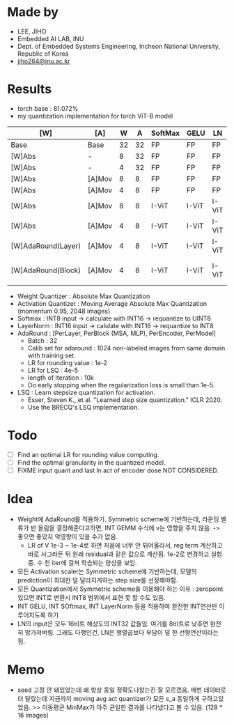 # Made by
- LEE, JIHO
- Embedded AI LAB, INU 
- Dept. of Embedded Systems Engineering, Incheon National University, Republic of Korea
- jiho264@inu.ac.kr  

# Results
- torch base : 81.072%
- my quantization implementation for torch ViT-B model 

| [W]                | [A]    | W   | A   | SoftMax | GELU  | LN    | IdAdd | Acc @ 1             |
| ------------------ | ------ | --- | --- | ------- | ----- | ----- | ----- | ------------------- |
| Base               | Base   | 32  | 32  | FP      | FP    | FP    | FP    | 81.068%             |
| [W]Abs             | -      | 8   | 32  | FP      | FP    | FP    | FP    | 81.074%             |
| [W]Abs             | -      | 4   | 32  | FP      | FP    | FP    | FP    | 79.794%             |
| [W]Abs             | [A]Mov | 8   | 8   | FP      | FP    | FP    | FP    | 78.406%             |
| [W]Abs             | [A]Mov | 4   | 8   | FP      | FP    | FP    | FP    | 76.894%             |
| [W]Abs             | [A]Mov | 8   | 8   | I-ViT   | I-ViT | I-ViT | 16    | 77.064%             |
| [W]Abs             | [A]Mov | 4   | 8   | I-ViT   | I-ViT | I-ViT | 16    | 72.964%             |
| [W]AdaRound(Layer) | [A]Mov | 4   | 8   | I-ViT   | I-ViT | I-ViT | 16    | 79.076%             |
| [W]AdaRound(Block) | [A]Mov | 4   | 8   | I-ViT   | I-ViT | I-ViT | 16    | random seed 77.180% |


- Weight Quantizer : Absolute Max Quantization
- Activation Quantizer : Moving Average Absolute Max Quantization (momentum 0.95, 2048 images)
- Softmax : INT8 input -> calculate with INT16 -> requantize to UINT8
- LayerNorm : INT16 input -> calulate with INT16 -> requantize to INT8
- AdaRound : [PerLayer, PerBlock (MSA, MLP), PerEncoder, PerModel]
  - Batch : 32
  - Calib set for adaround : 1024 non-labeled images from same domain with training set.
  - LR for rounding value : 1e-2
  - LR for LSQ : 4e-5
  - length of Iteration : 10k
  - Do early stopping when the regularization loss is small than 1e-5.
- LSQ : Learn stepsize quantization for activation.
  - Esser, Steven K., et al. "Learned step size quantization." ICLR 2020.
  - Use the BRECQ's LSQ implementation.

# Todo
- [ ] Find an optimal LR for rounding value computing.
- [ ] Find the optimal granularity in the quantized model.
- [ ] FIXME input quant and last ln act of encoder dose NOT CONSIDERED.

# Idea
- Weight에 AdaRound를 적용하기. Symmetric scheme에 기반하는데, 라운딩 벨류가 반 올림을 결정해준다고하면, INT GEMM 수식에 v는 영향을 주지 않음. -> 좋으면 좋았지 악영향이 있을 수가 없음. 
  - LR of V 1e-3 ~ 1e-4로 하면 처음에 너무 안 튀어올라서, reg term 계산하고 바로 사그라든 뒤 원래 residual과 같은 값으로 계산됨. 1e-2로 변경하고 실험 중. 수 천 iter에 걸쳐 학습되는 양상을 보임.
- 모든 Activation scaler는 Symmetric scheme에 기반하는데, 모델의 prediction이 최대한 덜 달라지게하는 step size를 선정해야함.
- 모든 Quantization에서 Symmetric scheme을 이용해야 하는 이유 : zeropoint있으면 INT로 변환시 INT8 범위에서 표현 못 할 수도 있음.
- INT GELU, INT SOftmax, INT LayerNorm 등을 적용하여 완전한 INT연산만 이루어지도록 하기
- LN의 input은 모두 16비트 해상도의 INT32 값들임. 여기를 8비트로 낮추면 완전히 망가져버림. 그래도 다행인건, LN은 행렬곱보다 부담이 덜 한 선형연산이라는 점.


# Memo
- seed 고정 안 돼있었는데 왜 항상 동일 정확도나왔는진 잘 모르겠음. 메번 데이터로더 달랐는데 지금까지 moving avg act quantizer가 모든 s_a 동일하게 구하고있었음. >> 이동평균 MinMax가 아주 균일한 결과를 나타냈다고 볼 수 있음. (128 * 16 images)
